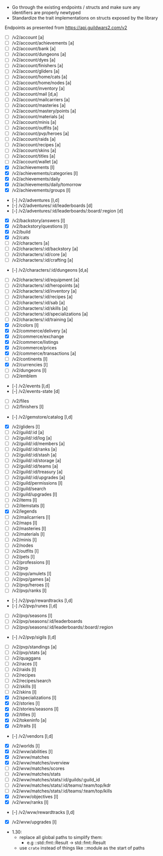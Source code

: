 - Go through the existing endpoints / structs and make sure any identifiers are properly newtyped
- Standardize the trait implementations on structs exposed by the library

Endpoints as presented from https://api.guildwars2.com/v2
- [ ] /v2/account [a]
- [ ] /v2/account/achievements [a]
- [ ] /v2/account/bank [a]
- [ ] /v2/account/dungeons [a]
- [ ] /v2/account/dyes [a]
- [ ] /v2/account/finishers [a]
- [ ] /v2/account/gliders [a]
- [ ] /v2/account/home/cats [a]
- [ ] /v2/account/home/nodes [a]
- [ ] /v2/account/inventory [a]
- [ ] /v2/account/mail [d,a]
- [ ] /v2/account/mailcarriers [a]
- [ ] /v2/account/masteries [a]
- [ ] /v2/account/mastery/points [a]
- [ ] /v2/account/materials [a]
- [ ] /v2/account/minis [a]
- [ ] /v2/account/outfits [a]
- [ ] /v2/account/pvp/heroes [a]
- [ ] /v2/account/raids [a]
- [ ] /v2/account/recipes [a]
- [ ] /v2/account/skins [a]
- [ ] /v2/account/titles [a]
- [ ] /v2/account/wallet [a]
- [x] /v2/achievements [l]
- [X] /v2/achievements/categories [l]
- [x] /v2/achievements/daily
- [x] /v2/achievements/daily/tomorrow
- [X] /v2/achievements/groups [l]
- [-] /v2/adventures [l,d]
- [-] /v2/adventures/:id/leaderboards [d]
- [-] /v2/adventures/:id/leaderboards/:board/:region [d]
- [x] /v2/backstory/answers [l]
- [x] /v2/backstory/questions [l]
- [x] /v2/build
- [x] /v2/cats
- [ ] /v2/characters [a]
- [ ] /v2/characters/:id/backstory [a]
- [ ] /v2/characters/:id/core [a]
- [ ] /v2/characters/:id/crafting [a]
- [-] /v2/characters/:id/dungeons [d,a]
- [ ] /v2/characters/:id/equipment [a]
- [ ] /v2/characters/:id/heropoints [a]
- [ ] /v2/characters/:id/inventory [a]
- [ ] /v2/characters/:id/recipes [a]
- [ ] /v2/characters/:id/sab [a]
- [ ] /v2/characters/:id/skills [a]
- [ ] /v2/characters/:id/specializations [a]
- [ ] /v2/characters/:id/training [a]
- [x] /v2/colors [l]
- [x] /v2/commerce/delivery [a]
- [x] /v2/commerce/exchange
- [x] /v2/commerce/listings
- [x] /v2/commerce/prices
- [x] /v2/commerce/transactions [a]
- [ ] /v2/continents [l]
- [x] /v2/currencies [l]
- [ ] /v2/dungeons [l]
- [ ] /v2/emblem
- [-] /v2/events [l,d]
- [-] /v2/events-state [d]
- [ ] /v2/files
- [ ] /v2/finishers [l]
- [-] /v2/gemstore/catalog [l,d]
- [x] /v2/gliders [l]
- [ ] /v2/guild/:id [a]
- [ ] /v2/guild/:id/log [a]
- [ ] /v2/guild/:id/members [a]
- [ ] /v2/guild/:id/ranks [a]
- [ ] /v2/guild/:id/stash [a]
- [ ] /v2/guild/:id/storage [a]
- [ ] /v2/guild/:id/teams [a]
- [ ] /v2/guild/:id/treasury [a]
- [ ] /v2/guild/:id/upgrades [a]
- [ ] /v2/guild/permissions [l]
- [ ] /v2/guild/search
- [ ] /v2/guild/upgrades [l]
- [ ] /v2/items [l]
- [ ] /v2/itemstats [l]
- [x] /v2/legends
- [ ] /v2/mailcarriers [l]
- [ ] /v2/maps [l]
- [ ] /v2/masteries [l]
- [ ] /v2/materials [l]
- [ ] /v2/minis [l]
- [ ] /v2/nodes
- [ ] /v2/outfits [l]
- [ ] /v2/pets [l]
- [ ] /v2/professions [l]
- [ ] /v2/pvp
- [ ] /v2/pvp/amulets [l]
- [ ] /v2/pvp/games [a]
- [ ] /v2/pvp/heroes [l]
- [ ] /v2/pvp/ranks [l]
- [-] /v2/pvp/rewardtracks [l,d]
- [-] /v2/pvp/runes [l,d]
- [ ] /v2/pvp/seasons [l]
- [ ] /v2/pvp/seasons/:id/leaderboards
- [ ] /v2/pvp/seasons/:id/leaderboards/:board/:region
- [-] /v2/pvp/sigils [l,d]
- [ ] /v2/pvp/standings [a]
- [ ] /v2/pvp/stats [a]
- [ ] /v2/quaggans
- [ ] /v2/races [l]
- [ ] /v2/raids [l]
- [ ] /v2/recipes
- [ ] /v2/recipes/search
- [ ] /v2/skills [l]
- [ ] /v2/skins [l]
- [x] /v2/specializations [l]
- [x] /v2/stories [l]
- [x] /v2/stories/seasons [l]
- [x] /v2/titles [l]
- [X] /v2/tokeninfo [a]
- [x] /v2/traits [l]
- [-] /v2/vendors [l,d]
- [x] /v2/worlds [l]
- [x] /v2/wvw/abilities [l]
- [x] /v2/wvw/matches
- [x] /v2/wvw/matches/overview
- [ ] /v2/wvw/matches/scores
- [ ] /v2/wvw/matches/stats
- [ ] /v2/wvw/matches/stats/:id/guilds/:guild_id
- [ ] /v2/wvw/matches/stats/:id/teams/:team/top/kdr
- [ ] /v2/wvw/matches/stats/:id/teams/:team/top/kills
- [x] /v2/wvw/objectives [l]
- [x] /v2/wvw/ranks [l]
- [-] /v2/wvw/rewardtracks [l,d]
- [x] /v2/wvw/upgrades [l]

- 1.30:
    - replace all global paths to simplify them:
        - e.g ::std::fmt::Result -> std::fmt::Result
    - use `crate` instead of things like ::module as the start of paths